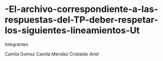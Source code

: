 # -El-archivo-correspondiente-a-las-respuestas-del-TP-deber-respetar-los-siguientes-lineamientos-Ut

Integrantes

Camila Gomez
Camila Mendez
Cristaldo Ariel
